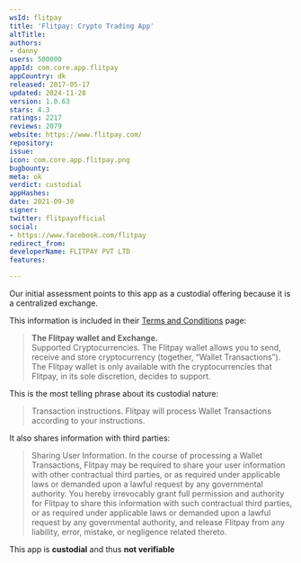 ```yaml
---
wsId: flitpay
title: 'Flitpay: Crypto Trading App'
altTitle: 
authors:
- danny
users: 500000
appId: com.core.app.flitpay
appCountry: dk
released: 2017-05-17
updated: 2024-11-28
version: 1.0.63
stars: 4.3
ratings: 2217
reviews: 2079
website: https://www.flitpay.com/
repository: 
issue: 
icon: com.core.app.flitpay.png
bugbounty: 
meta: ok
verdict: custodial
appHashes: 
date: 2021-09-30
signer: 
twitter: flitpayofficial
social:
- https://www.facebook.com/flitpay
redirect_from: 
developerName: FLITPAY PVT LTD
features: 

---
```


Our initial assessment points to this app as a custodial offering because it is a centralized exchange.

This information is included in their [Terms and Conditions](https://www.flitpay.com/terms) page:

> **The Flitpay wallet and Exchange.**<br>
> Supported Cryptocurrencies. The Flitpay wallet allows you to send, receive and store cryptocurrency (together, “Wallet Transactions”). The Flitpay wallet is only available with the cryptocurrencies that Flitpay, in its sole discretion, decides to support.

This is the most telling phrase about its custodial nature:

> Transaction instructions. Flitpay will process Wallet Transactions according to your instructions. 

It also shares information with third parties:

> Sharing User Information. In the course of processing a Wallet Transactions, Flitpay may be required to share your user information with other contractual third parties, or as required under applicable laws or demanded upon a lawful request by any governmental authority. You hereby irrevocably grant full permission and authority for Flitpay to share this information with such contractual third parties, or as required under applicable laws or demanded upon a lawful request by any governmental authority, and release Flitpay from any liability, error, mistake, or negligence related thereto.

This app is **custodial** and thus **not verifiable**
